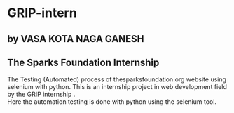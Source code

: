 # GRIP-intern
<h2>by VASA KOTA NAGA GANESH</h2>
<h2>The Sparks Foundation Internship</h2>
The Testing (Automated) process of thesparksfoundation.org website using selenium with python.
This is an internship project in web development field by the GRIP internship .<br>
            Here the automation testing is done with python using the selenium tool.
    
